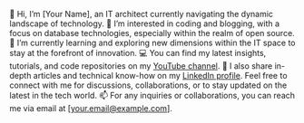 👋 Hi, I’m [Your Name], an IT architect currently navigating the dynamic landscape of technology.
👀 I’m interested in coding and blogging, with a focus on database technologies, especially within the realm of open source.
🌱 I’m currently learning and exploring new dimensions within the IT space to stay at the forefront of innovation.
💻 You can find my latest insights, tutorials, and code repositories on my [YouTube channel](https://youtube.com/@TechTurbine?si=mOc5uwRtKA3UPg1K).
📝 I also share in-depth articles and technical know-how on my [LinkedIn profile](www.linkedin.com/in/tech-turbine). Feel free to connect with me for discussions, collaborations, or to stay updated on the latest in the tech world.
📫 For any inquiries or collaborations, you can reach me via email at [your.email@example.com].

